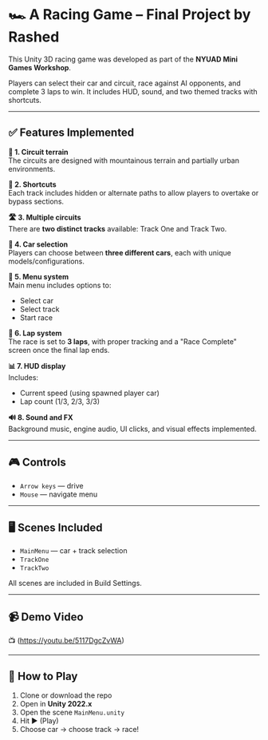 # 🏎️ A Racing Game – Final Project by Rashed

This Unity 3D racing game was developed as part of the **NYUAD Mini Games Workshop**.

Players can select their car and circuit, race against AI opponents, and complete 3 laps to win. It includes HUD, sound, and two themed tracks with shortcuts.

---

## ✅ Features Implemented

**🗻 1. Circuit terrain**  
The circuits are designed with mountainous terrain and partially urban environments.

**🚧 2. Shortcuts**  
Each track includes hidden or alternate paths to allow players to overtake or bypass sections.

**🛣️ 3. Multiple circuits**  
There are **two distinct tracks** available: Track One and Track Two.

**🚗 4. Car selection**  
Players can choose between **three different cars**, each with unique models/configurations.

**🧭 5. Menu system**  
Main menu includes options to:
- Select car
- Select track
- Start race

**🏁 6. Lap system**  
The race is set to **3 laps**, with proper tracking and a "Race Complete" screen once the final lap ends.

**📊 7. HUD display**  
Includes:
- Current speed (using spawned player car)
- Lap count (1/3, 2/3, 3/3)

**🔊 8. Sound and FX**  
Background music, engine audio, UI clicks, and visual effects implemented.

---

## 🎮 Controls

- `Arrow keys` — drive
- `Mouse` — navigate menu

---

## 🖥️ Scenes Included

- `MainMenu` — car + track selection
- `TrackOne`
- `TrackTwo`

All scenes are included in Build Settings.

---

## 📹 Demo Video

📺 (https://youtu.be/5117DgcZvWA)

---

## 🧪 How to Play

1. Clone or download the repo
2. Open in **Unity 2022.x**
3. Open the scene `MainMenu.unity`
4. Hit ▶️ (Play)
5. Choose car → choose track → race!
